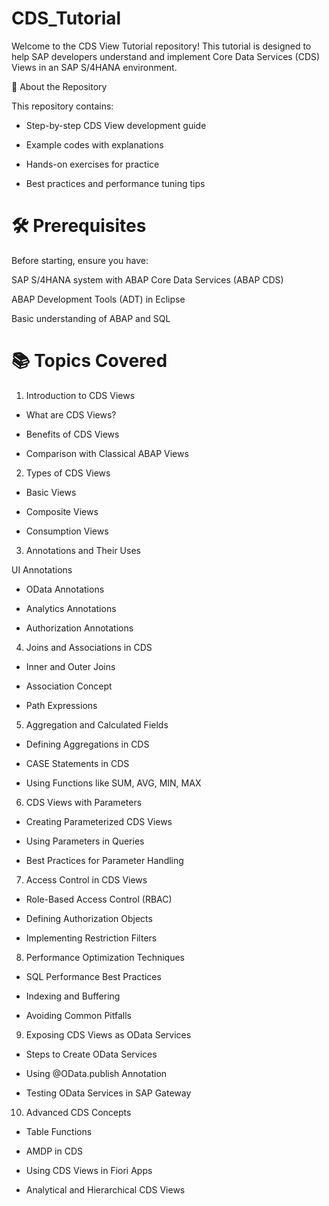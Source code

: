 # CDS_Tutorial

Welcome to the CDS View Tutorial repository! This tutorial is designed to help SAP developers understand and implement Core Data Services (CDS) Views in an SAP S/4HANA environment.

📌 About the Repository

This repository contains:

- Step-by-step CDS View development guide

- Example codes with explanations

- Hands-on exercises for practice

- Best practices and performance tuning tips

# 🛠 Prerequisites

Before starting, ensure you have:

SAP S/4HANA system with ABAP Core Data Services (ABAP CDS)

ABAP Development Tools (ADT) in Eclipse

Basic understanding of ABAP and SQL

# 📚 Topics Covered

1. Introduction to CDS Views

- What are CDS Views?

- Benefits of CDS Views

- Comparison with Classical ABAP Views

2. Types of CDS Views

- Basic Views

- Composite Views

- Consumption Views

3. Annotations and Their Uses

UI Annotations

- OData Annotations

- Analytics Annotations

- Authorization Annotations

4. Joins and Associations in CDS

- Inner and Outer Joins

- Association Concept

- Path Expressions

5. Aggregation and Calculated Fields

- Defining Aggregations in CDS

- CASE Statements in CDS

- Using Functions like SUM, AVG, MIN, MAX

6. CDS Views with Parameters

- Creating Parameterized CDS Views

- Using Parameters in Queries

- Best Practices for Parameter Handling

7. Access Control in CDS Views

- Role-Based Access Control (RBAC)

- Defining Authorization Objects

- Implementing Restriction Filters

8. Performance Optimization Techniques

- SQL Performance Best Practices

- Indexing and Buffering

- Avoiding Common Pitfalls

9. Exposing CDS Views as OData Services

- Steps to Create OData Services

- Using @OData.publish Annotation

- Testing OData Services in SAP Gateway

10. Advanced CDS Concepts

- Table Functions

- AMDP in CDS

- Using CDS Views in Fiori Apps

- Analytical and Hierarchical CDS Views
